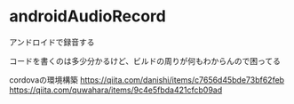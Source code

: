# androidAudioRecord
アンドロイドで録音する

コードを書くのは多少分かるけど、ビルドの周りが何もわからんので困ってる

cordovaの環境構築
https://qiita.com/danishi/items/c7656d45bde73bf62feb
https://qiita.com/quwahara/items/9c4e5fbda421cfcb09ad
